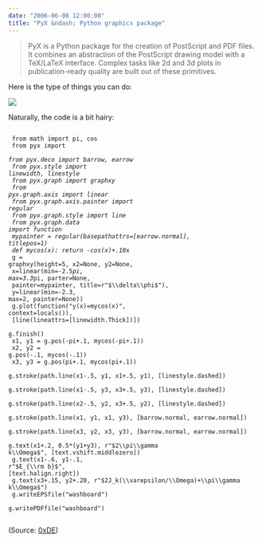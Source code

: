 ```yaml
---
date: "2006-06-08 12:00:00"
title: "PyX &ndash; Python graphics package"
---
```




> PyX is a Python package for the creation of PostScript and PDF files. It combines an abstraction of the PostScript drawing model with a TeX/LaTeX interface. Complex tasks like 2d and 3d plots in publication-ready quality are built out of these primitives.


Here is the type of things you can do:

<img decoding="async" src="http://pyx.sourceforge.net/gallery/graphs/washboard.png" />

Naturally, the code is a bit hairy:

<code><br/>
from math import pi, cos<br/>
from pyx import *<br/>
from pyx.deco import barrow, earrow<br/>
from pyx.style import linewidth, linestyle<br/>
from pyx.graph import graphxy<br/>
from pyx.graph.axis import linear<br/>
from pyx.graph.axis.painter import regular<br/>
from pyx.graph.style import line<br/>
from pyx.graph.data import function<br/>
mypainter = regular(basepathattrs=[earrow.normal], titlepos=1)<br/>
def mycos(x): return -cos(x)+.10*x<br/>
g = graphxy(height=5, x2=None, y2=None,<br/>
x=linear(min=-2.5*pi, max=3.3*pi, parter=None,<br/>
painter=mypainter, title=r"$\\delta\\phi$"),<br/>
y=linear(min=-2.3, max=2, painter=None))<br/>
g.plot(function("y(x)=mycos(x)", context=locals()),<br/>
[line(lineattrs=[linewidth.Thick])])<br/>
g.finish()<br/>
x1, y1 = g.pos(-pi+.1, mycos(-pi+.1))<br/>
x2, y2 = g.pos(-.1, mycos(-.1))<br/>
x3, y3 = g.pos(pi+.1, mycos(pi+.1))<br/>
g.stroke(path.line(x1-.5, y1, x1+.5, y1), [linestyle.dashed])<br/>
g.stroke(path.line(x1-.5, y3, x3+.5, y3), [linestyle.dashed])<br/>
g.stroke(path.line(x2-.5, y2, x3+.5, y2), [linestyle.dashed])<br/>
g.stroke(path.line(x1, y1, x1, y3), [barrow.normal, earrow.normal])<br/>
g.stroke(path.line(x3, y2, x3, y3), [barrow.normal, earrow.normal])<br/>
g.text(x1+.2, 0.5*(y1+y3), r"$2\\pi\\gamma k\\Omega$", [text.vshift.middlezero])<br/>
g.text(x1-.6, y1-.1, r"$E_{\\rm b}$", [text.halign.right])<br/>
g.text(x3+.15, y2+.20, r"$2J_k(\\varepsilon/\\Omega)+\\pi\\gamma k\\Omega$")<br/>
g.writeEPSfile("washboard")<br/>
g.writePDFfile("washboard")<br/>
</code>

(Source: [0xDE](http://11011110.livejournal.com/55308.html))

